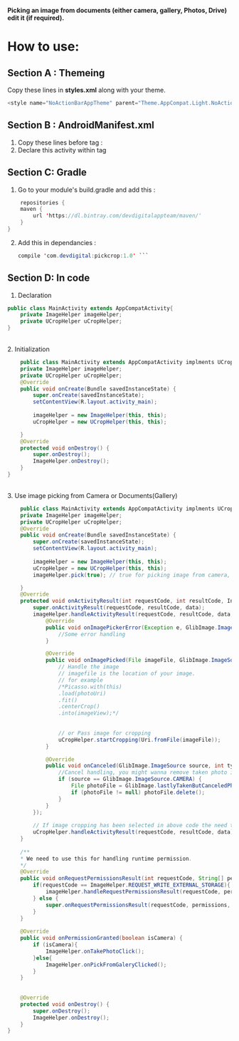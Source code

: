 **Picking an image from documents (either camera, gallery, Photos, Drive) edit it (if required).**

# How to use:

## Section A : Themeing
Copy these lines in **styles.xml** along with your theme. 
```java
<style name="NoActionBarAppTheme" parent="Theme.AppCompat.Light.NoActionBar"/>
```
## Section B : AndroidManifest.xml
1. Copy these lines before <application> tag : 
    <uses-permission android:name="android.permission.WRITE_EXTERNAL_STORAGE" />
2. Declare this activity within <application></application> tag 
    <activity android:name="com.yalantis.ucrop.UCropActivity" android:theme="@style/NoActionBarAppTheme" android:screenOrientation="portrait"/>    
    
## Section C: Gradle
1. Go to your module's build.gradle and add this : 
```java
    repositories {
    maven {
        url 'https://dl.bintray.com/devdigitalappteam/maven/'
    }
}
```

2. Add this in dependancies : 
    ```java 
    compile 'com.devdigital:pickcrop:1.0' ```
    

## Section D: In code
1. Declaration
```java
public class MainActivity extends AppCompatActivity{
    private ImageHelper imageHelper;
    private UCropHelper uCropHelper;
}
```
<br>2. Initialization 
```java
	public class MainActivity extends AppCompatActivity implments UCropHelper.UCropImageCallback, ImageHelper.RuntimePermissionCallback{
    private ImageHelper imageHelper;
    private UCropHelper uCropHelper;
    @Override
    public void onCreate(Bundle savedInstanceState) {
        super.onCreate(savedInstanceState);
        setContentView(R.layout.activity_main);
        
        imageHelper = new ImageHelper(this, this);
        uCropHelper = new UCropHelper(this, this);

    }
    @Override
    protected void onDestroy() {
        super.onDestroy();
        ImageHelper.onDestroy();
    }
}    
```  
<br>3. Use image picking from Camera or Documents(Gallery)

```java
	public class MainActivity extends AppCompatActivity implments UCropHelper.UCropImageCallback, ImageHelper.RuntimePermissionCallback{
    private ImageHelper imageHelper;
    private UCropHelper uCropHelper;
    @Override
    public void onCreate(Bundle savedInstanceState) {
        super.onCreate(savedInstanceState);
        setContentView(R.layout.activity_main);
        
        imageHelper = new ImageHelper(this, this);
        uCropHelper = new UCropHelper(this, this);
		imageHelper.pick(true); // true for picking image from camera, else false for taking picture from gallery

    }
    @Override
    protected void onActivityResult(int requestCode, int resultCode, Intent data) {
        super.onActivityResult(requestCode, resultCode, data);
        imageHelper.handleActivityResult(requestCode, resultCode, data, this, new DefaultCallback() {
            @Override
            public void onImagePickerError(Exception e, GlibImage.ImageSource source, int type) {
                //Some error handling
            }

            @Override
            public void onImagePicked(File imageFile, GlibImage.ImageSource source, int type) {
                // Handle the image
                // imagefile is the location of your image. 
                // for example 
                /*Picasso.with(this)
                .load(photoUri)
                .fit()
                .centerCrop()
                .into(imageView);*/
                
                
                // or Pass image for cropping
                uCropHelper.startCropping(Uri.fromFile(imageFile));
            }

            @Override
            public void onCanceled(GlibImage.ImageSource source, int type) {
                //Cancel handling, you might wanna remove taken photo if it was canceled
                if (source == GlibImage.ImageSource.CAMERA) {
                    File photoFile = GlibImage.lastlyTakenButCanceledPhoto(MainActivity.this);
                    if (photoFile != null) photoFile.delete();
                }
            }
        });
        
        // If image cropping has been selected in above code the need to use this for cropping image. 
        uCropHelper.handleActivityResult(requestCode, resultCode, data);
    }
    
    /**
    * We need to use this for handling runtime permission. 
    */
    @Override
    public void onRequestPermissionsResult(int requestCode, String[] permissions, int[] grantResults) {
        if(requestCode == ImageHelper.REQUEST_WRITE_EXTERNAL_STORAGE){
            imageHelper.handleRequestPermissionsResult(requestCode, permissions, grantResults);
        } else {
            super.onRequestPermissionsResult(requestCode, permissions, grantResults);
        }
    }
    
    @Override
    public void onPermissionGranted(boolean isCamera) {
        if (isCamera){
            ImageHelper.onTakePhotoClick();
        }else{
            ImageHelper.onPickFromGaleryClicked();
        }
    }
    
    
    @Override
    protected void onDestroy() {
        super.onDestroy();
        ImageHelper.onDestroy();
    }   
}
```
    
